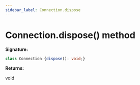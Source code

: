 ```yaml
---
sidebar_label: Connection.dispose
---
```

# Connection.dispose() method

**Signature:**

```typescript
class Connection {dispose(): void;}
```
**Returns:**

void

